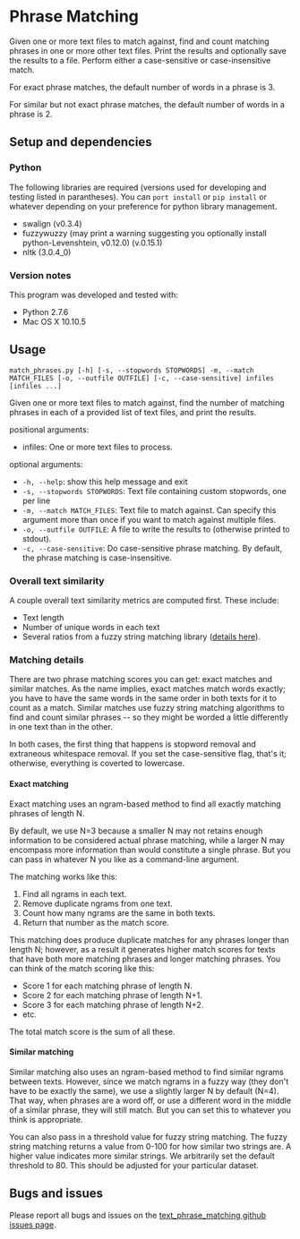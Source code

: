 # Phrase Matching

Given one or more text files to match against, find and count matching phrases
in one or more other text files. Print the results and optionally save the
results to a file. Perform either a case-sensitive or case-insensitive match.

For exact phrase matches, the default number of words in a phrase is 3.

For similar but not exact phrase matches, the default number of words in a
phrase is 2.

## Setup and dependencies

### Python

The following libraries are required (versions used for developing and testing
listed in parantheses). You can `port install` or `pip install` or whatever
depending on your preference for python library management.

- swalign (v0.3.4)
- fuzzywuzzy (may print a warning suggesting you optionally install
  python-Levenshtein, v0.12.0) (v.0.15.1)
- nltk (3.0.4\_0)

### Version notes

This program was developed and tested with:

- Python 2.7.6
- Mac OS X 10.10.5

## Usage

`match_phrases.py [-h] [-s, --stopwords STOPWORDS] -m, --match
                        MATCH_FILES [-o, --outfile OUTFILE]
                        [-c, --case-sensitive]
                        infiles [infiles ...]`

Given one or more text files to match against, find the number of matching
phrases in each of a provided list of text files, and print the results.

positional arguments:
- infiles: One or more text files to process.

optional arguments:
- `-h, --help`: show this help message and exit
- `-s, --stopwords STOPWORDS`: Text file containing custom stopwords, one per
  line
- `-m, --match MATCH_FILES`: Text file to match against. Can specify this
  argument more than once if you want to match against multiple files.
- `-o, --outfile OUTFILE`: A file to write the results to (otherwise printed to
  stdout).
- `-c, --case-sensitive`: Do case-sensitive phrase matching. By default, the
  phrase matching is case-insensitive.

### Overall text similarity

A couple overall text similarity metrics are computed first. These include:

- Text length
- Number of unique words in each text
- Several ratios from a fuzzy string matching library ([details
  here](http://chairnerd.seatgeek.com/fuzzywuzzy-fuzzy-string-matching-in-python/)).

### Matching details

There are two phrase matching scores you can get: exact matches and similar
matches. As the name implies, exact matches match words exactly; you have to
have the same words in the same order in both texts for it to count as a match.
Similar matches use fuzzy string matching algorithms to find and count similar
phrases -- so they might be worded a little differently in one text than in the
other.

In both cases, the first thing that happens is stopword removal and extraneous
whitespace removal. If you set the case-sensitive flag, that's it; otherwise,
everything is coverted to lowercase.

#### Exact matching

Exact matching uses an ngram-based method to find all exactly matching phrases
of length N.

By default, we use N=3 because a smaller N may not retains enough information
to be considered actual phrase matching, while a larger N may encompass more
information than would constitute a single phrase. But you can pass in whatever
N you like as a command-line argument.

The matching works like this:

1. Find all ngrams in each text.
2. Remove duplicate ngrams from one text.
3. Count how many ngrams are the same in both texts.
4. Return that number as the match score.

This matching does produce duplicate matches for any phrases longer than length
N; however, as a result it generates higher match scores for texts that have
both more matching phrases and longer matching phrases. You can think of the
match scoring like this:

- Score 1 for each matching phrase of length N.
- Score 2 for each matching phrase of length N+1.
- Score 3 for each matching phrase of length N+2.
- etc.

The total match score is the sum of all these.

#### Similar matching

Similar matching also uses an ngram-based method to find similar ngrams between
texts. However, since we match ngrams in a fuzzy way (they don't have to be
exactly the same), we use a slightly larger N by default (N=4). That way, when
phrases are a word off, or use a different word in the middle of a similar
phrase, they will still match. But you can set this to whatever you think is
appropriate.

You can also pass in a threshold value for fuzzy string matching. The fuzzy
string matching returns a value from 0-100 for how similar two strings are. A
higher value indicates more similar strings. We arbitrarily set the default
threshold to 80. This should be adjusted for your particular dataset.


## Bugs and issues

Please report all bugs and issues on the [text_phrase_matching github issues
page](https://github.com/mitmedialab/text_phrase_matching/issues).
